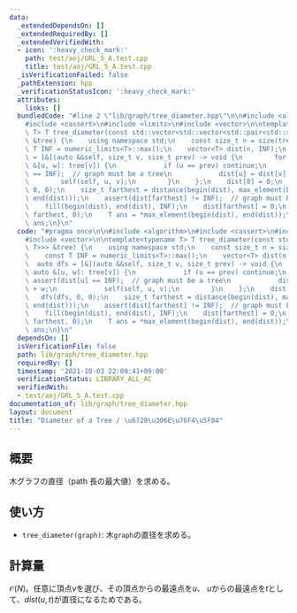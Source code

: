 ```yaml
---
data:
  _extendedDependsOn: []
  _extendedRequiredBy: []
  _extendedVerifiedWith:
  - icon: ':heavy_check_mark:'
    path: test/aoj/GRL_5_A.test.cpp
    title: test/aoj/GRL_5_A.test.cpp
  _isVerificationFailed: false
  _pathExtension: hpp
  _verificationStatusIcon: ':heavy_check_mark:'
  attributes:
    links: []
  bundledCode: "#line 2 \"lib/graph/tree_diameter.hpp\"\n\n#include <algorithm>\n\
    #include <cassert>\n#include <limits>\n#include <vector>\n\ntemplate<typename\
    \ T> T tree_diameter(const std::vector<std::vector<std::pair<std::size_t, T>>>\
    \ &tree) {\n    using namespace std;\n    const size_t n = size(tree);\n    const\
    \ T INF = numeric_limits<T>::max();\n    vector<T> dist(n, INF);\n    auto dfs\
    \ = [&](auto &&self, size_t v, size_t prev) -> void {\n        for (const auto\
    \ &[u, w]: tree[v]) {\n            if (u == prev) continue;\n            assert(dist[u]\
    \ == INF);  // graph must be a tree\n            dist[u] = dist[v] + w;\n    \
    \        self(self, u, v);\n        }\n    };\n    dist[0] = 0;\n    dfs(dfs,\
    \ 0, 0);\n    size_t farthest = distance(begin(dist), max_element(begin(dist),\
    \ end(dist)));\n    assert(dist[farthest] != INF);  // graph must be a tree\n\
    \    fill(begin(dist), end(dist), INF);\n    dist[farthest] = 0;\n    dfs(dfs,\
    \ farthest, 0);\n    T ans = *max_element(begin(dist), end(dist));\n    return\
    \ ans;\n}\n"
  code: "#pragma once\n\n#include <algorithm>\n#include <cassert>\n#include <limits>\n\
    #include <vector>\n\ntemplate<typename T> T tree_diameter(const std::vector<std::vector<std::pair<std::size_t,\
    \ T>>> &tree) {\n    using namespace std;\n    const size_t n = size(tree);\n\
    \    const T INF = numeric_limits<T>::max();\n    vector<T> dist(n, INF);\n  \
    \  auto dfs = [&](auto &&self, size_t v, size_t prev) -> void {\n        for (const\
    \ auto &[u, w]: tree[v]) {\n            if (u == prev) continue;\n           \
    \ assert(dist[u] == INF);  // graph must be a tree\n            dist[u] = dist[v]\
    \ + w;\n            self(self, u, v);\n        }\n    };\n    dist[0] = 0;\n \
    \   dfs(dfs, 0, 0);\n    size_t farthest = distance(begin(dist), max_element(begin(dist),\
    \ end(dist)));\n    assert(dist[farthest] != INF);  // graph must be a tree\n\
    \    fill(begin(dist), end(dist), INF);\n    dist[farthest] = 0;\n    dfs(dfs,\
    \ farthest, 0);\n    T ans = *max_element(begin(dist), end(dist));\n    return\
    \ ans;\n}\n"
  dependsOn: []
  isVerificationFile: false
  path: lib/graph/tree_diameter.hpp
  requiredBy: []
  timestamp: '2021-10-03 22:09:41+09:00'
  verificationStatus: LIBRARY_ALL_AC
  verifiedWith:
  - test/aoj/GRL_5_A.test.cpp
documentation_of: lib/graph/tree_diameter.hpp
layout: document
title: "Diameter of a Tree / \u6728\u306E\u76F4\u5F84"
---
```


## 概要

木グラフの直径（path 長の最大値）を求める。

## 使い方

- `tree_diameter(graph)`: 木`graph`の直径を求める。

## 計算量

$\mathcal{O}(N)$。任意に頂点$v$を選び、その頂点からの最遠点を$u$、 $u$からの最遠点を$t$として、$dist(u,t)$が直径になるためである。
